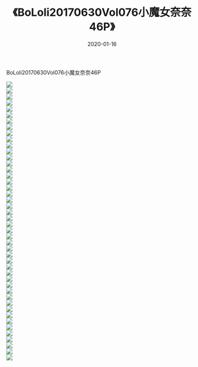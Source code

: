 ﻿---
layout: post
title:  《BoLoli20170630Vol076小魔女奈奈46P》
date:   2020-01-16
img: http://pic.660000.xyz/1:/性感/2020/BoLoli20170630Vol076小魔女奈奈46P/000.jpg
categories: [美女, 清纯, 唯美]
---

BoLoli20170630Vol076小魔女奈奈46P

  ![](http://pic.660000.xyz/1:/性感/2020/BoLoli20170630Vol076小魔女奈奈46P/001.jpg) <br> ![](http://pic.660000.xyz/1:/性感/2020/BoLoli20170630Vol076小魔女奈奈46P/002.jpg) <br> ![](http://pic.660000.xyz/1:/性感/2020/BoLoli20170630Vol076小魔女奈奈46P/003.jpg) <br> ![](http://pic.660000.xyz/1:/性感/2020/BoLoli20170630Vol076小魔女奈奈46P/004.jpg) <br> ![](http://pic.660000.xyz/1:/性感/2020/BoLoli20170630Vol076小魔女奈奈46P/005.jpg) <br> ![](http://pic.660000.xyz/1:/性感/2020/BoLoli20170630Vol076小魔女奈奈46P/006.jpg) <br> ![](http://pic.660000.xyz/1:/性感/2020/BoLoli20170630Vol076小魔女奈奈46P/007.jpg) <br> ![](http://pic.660000.xyz/1:/性感/2020/BoLoli20170630Vol076小魔女奈奈46P/008.jpg) <br> ![](http://pic.660000.xyz/1:/性感/2020/BoLoli20170630Vol076小魔女奈奈46P/009.jpg) <br> ![](http://pic.660000.xyz/1:/性感/2020/BoLoli20170630Vol076小魔女奈奈46P/010.jpg) <br> ![](http://pic.660000.xyz/1:/性感/2020/BoLoli20170630Vol076小魔女奈奈46P/011.jpg) <br> ![](http://pic.660000.xyz/1:/性感/2020/BoLoli20170630Vol076小魔女奈奈46P/012.jpg) <br> ![](http://pic.660000.xyz/1:/性感/2020/BoLoli20170630Vol076小魔女奈奈46P/013.jpg) <br> ![](http://pic.660000.xyz/1:/性感/2020/BoLoli20170630Vol076小魔女奈奈46P/014.jpg) <br> ![](http://pic.660000.xyz/1:/性感/2020/BoLoli20170630Vol076小魔女奈奈46P/015.jpg) <br> ![](http://pic.660000.xyz/1:/性感/2020/BoLoli20170630Vol076小魔女奈奈46P/016.jpg) <br> ![](http://pic.660000.xyz/1:/性感/2020/BoLoli20170630Vol076小魔女奈奈46P/017.jpg) <br> ![](http://pic.660000.xyz/1:/性感/2020/BoLoli20170630Vol076小魔女奈奈46P/018.jpg) <br> ![](http://pic.660000.xyz/1:/性感/2020/BoLoli20170630Vol076小魔女奈奈46P/019.jpg) <br> ![](http://pic.660000.xyz/1:/性感/2020/BoLoli20170630Vol076小魔女奈奈46P/020.jpg) <br> ![](http://pic.660000.xyz/1:/性感/2020/BoLoli20170630Vol076小魔女奈奈46P/021.jpg) <br> ![](http://pic.660000.xyz/1:/性感/2020/BoLoli20170630Vol076小魔女奈奈46P/022.jpg) <br> ![](http://pic.660000.xyz/1:/性感/2020/BoLoli20170630Vol076小魔女奈奈46P/023.jpg) <br> ![](http://pic.660000.xyz/1:/性感/2020/BoLoli20170630Vol076小魔女奈奈46P/024.jpg) <br> ![](http://pic.660000.xyz/1:/性感/2020/BoLoli20170630Vol076小魔女奈奈46P/025.jpg) <br> ![](http://pic.660000.xyz/1:/性感/2020/BoLoli20170630Vol076小魔女奈奈46P/026.jpg) <br> ![](http://pic.660000.xyz/1:/性感/2020/BoLoli20170630Vol076小魔女奈奈46P/027.jpg) <br> ![](http://pic.660000.xyz/1:/性感/2020/BoLoli20170630Vol076小魔女奈奈46P/028.jpg) <br> ![](http://pic.660000.xyz/1:/性感/2020/BoLoli20170630Vol076小魔女奈奈46P/029.jpg) <br> ![](http://pic.660000.xyz/1:/性感/2020/BoLoli20170630Vol076小魔女奈奈46P/030.jpg) <br> ![](http://pic.660000.xyz/1:/性感/2020/BoLoli20170630Vol076小魔女奈奈46P/031.jpg) <br> ![](http://pic.660000.xyz/1:/性感/2020/BoLoli20170630Vol076小魔女奈奈46P/032.jpg) <br> ![](http://pic.660000.xyz/1:/性感/2020/BoLoli20170630Vol076小魔女奈奈46P/033.jpg) <br> ![](http://pic.660000.xyz/1:/性感/2020/BoLoli20170630Vol076小魔女奈奈46P/034.jpg) <br> ![](http://pic.660000.xyz/1:/性感/2020/BoLoli20170630Vol076小魔女奈奈46P/035.jpg) <br> ![](http://pic.660000.xyz/1:/性感/2020/BoLoli20170630Vol076小魔女奈奈46P/036.jpg) <br> ![](http://pic.660000.xyz/1:/性感/2020/BoLoli20170630Vol076小魔女奈奈46P/037.jpg) <br> ![](http://pic.660000.xyz/1:/性感/2020/BoLoli20170630Vol076小魔女奈奈46P/038.jpg) <br> ![](http://pic.660000.xyz/1:/性感/2020/BoLoli20170630Vol076小魔女奈奈46P/039.jpg) <br> ![](http://pic.660000.xyz/1:/性感/2020/BoLoli20170630Vol076小魔女奈奈46P/040.jpg) <br> ![](http://pic.660000.xyz/1:/性感/2020/BoLoli20170630Vol076小魔女奈奈46P/041.jpg) <br> ![](http://pic.660000.xyz/1:/性感/2020/BoLoli20170630Vol076小魔女奈奈46P/042.jpg) <br> ![](http://pic.660000.xyz/1:/性感/2020/BoLoli20170630Vol076小魔女奈奈46P/043.jpg) <br> ![](http://pic.660000.xyz/1:/性感/2020/BoLoli20170630Vol076小魔女奈奈46P/044.jpg) <br> ![](http://pic.660000.xyz/1:/性感/2020/BoLoli20170630Vol076小魔女奈奈46P/045.jpg) <br> ![](http://pic.660000.xyz/1:/性感/2020/BoLoli20170630Vol076小魔女奈奈46P/046.jpg) <br>